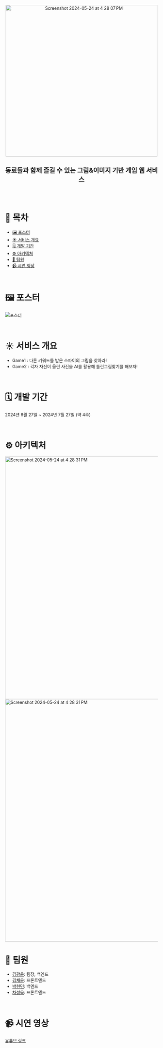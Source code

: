 <div align="center">
  <img width="500" alt="Screenshot 2024-05-24 at 4 28 07 PM" src="https://github.com/user-attachments/assets/d930c86e-cdb0-4035-a057-1598b08e2b26">

  <h2>동료들과 함께 즐길 수 있는 그림&이미지 기반 게임 웹 서비스</h2>
</div>  
</br></br>

# 📜 목차
- [🖼️ 포스터](#-포스터)
- [☀️ 서비스 개요](#-서비스-개요)
- [🗓️ 개발 기간](#-개발-기간)
- [⚙️ 아키텍처](#-아키텍처)
- [👥 팀원](#-팀원)
- [📹 시연 영상](#-시연-영상)

</br>

# 🖼️ 포스터
![포스터](https://github.com/user-attachments/assets/518d7f8a-0611-462a-9771-92c04a723f64)

</br>

# ☀️ 서비스 개요
- Game1 : 다른 키워드를 받은 스파이의 그림을 찾아라!
- Game2 : 각자 자신이 올린 사진을 AI를 활용해 틀린그림찾기를 해보자!

</br>

# 🗓️ 개발 기간
2024년 6월 27일 ~ 2024년 7월 27일 (약 4주)

</br>

# ⚙️ 아키텍처
<img width="800" alt="Screenshot 2024-05-24 at 4 28 31 PM" src="https://github.com/user-attachments/assets/fab80a39-ec7d-4446-81b7-3525a516d22f">
<img width="800" alt="Screenshot 2024-05-24 at 4 28 31 PM" src="https://github.com/user-attachments/assets/6760db01-3eba-42e7-b497-9b27c8eb37c9">

</br>

# 👥 팀원
- [김광윤](https://github.com/leorivk): 팀장, 백엔드
- [김채윤](https://github.com/Chaeyun06): 프론트엔드
- [박현민](https://github.com/minit97): 백엔드
- [차성욱](https://github.com/tjddnr9553): 프론트엔드

</br>

# 📹 시연 영상
[유튜브 링크](https://youtu.be/4uRgb9Yyh_s)

